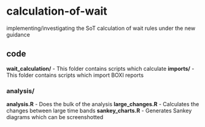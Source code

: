 # calculation-of-wait

implementing/investigating the SoT calculation of wait rules under the new guidance

## code

**wait_calculation/** - This folder contains scripts which calculate 
**imports/** - This folder contains scripts which import BOXI reports

### analysis/

**analysis.R** - Does the bulk of the analysis
**large_changes.R** - Calculates the changes between large time bands
**sankey_charts.R** - Generates Sankey diagrams which can be screenshotted